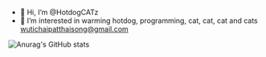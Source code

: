 - 👋 Hi, I’m @HotdogCATz
- 👀 I’m interested in warming hotdog, programming, cat, cat, cat and cats
wutichaipatthaisong@gmail.com <personal e-mail>

![Anurag's GitHub stats](https://github-readme-stats.vercel.app/api?username=HotdogCATz&show=reviews,discussions_started,discussions_answered,prs_merged,prs_merged_percentage)
<!---
HotdogCATz/HotdogCATz is a ✨ special ✨ repository because its `README.md` (this file) appears on your GitHub profile.
You can click the Preview link to take a look at your changes.
--->
